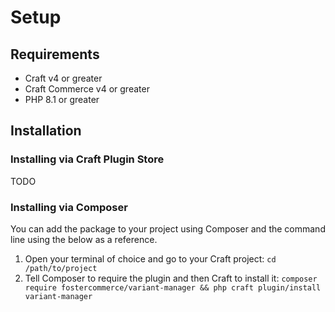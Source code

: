 
# Setup

## Requirements

- Craft v4 or greater
- Craft Commerce v4 or greater
- PHP 8.1 or greater

## Installation

### Installing via Craft Plugin Store

TODO

### Installing via Composer

You can add the package to your project using Composer and the command line using the below as a reference.

1. Open your terminal of choice and go to your Craft project: `cd /path/to/project`
1. Tell Composer to require the plugin and then Craft to install it: `composer require fostercommerce/variant-manager && php craft plugin/install variant-manager`


